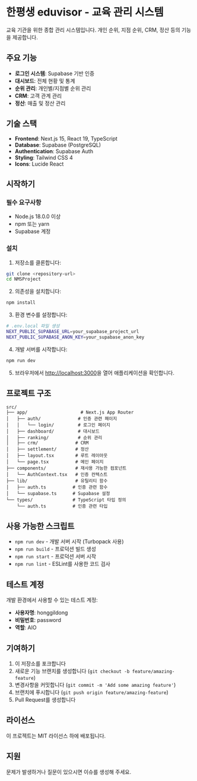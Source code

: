 # 한평생 eduvisor - 교육 관리 시스템

교육 기관을 위한 종합 관리 시스템입니다. 개인 순위, 지점 순위, CRM, 정산 등의 기능을 제공합니다.

## 주요 기능

- **로그인 시스템**: Supabase 기반 인증
- **대시보드**: 전체 현황 및 통계
- **순위 관리**: 개인별/지점별 순위 관리
- **CRM**: 고객 관계 관리
- **정산**: 매출 및 정산 관리

## 기술 스택

- **Frontend**: Next.js 15, React 19, TypeScript
- **Database**: Supabase (PostgreSQL)
- **Authentication**: Supabase Auth
- **Styling**: Tailwind CSS 4
- **Icons**: Lucide React

## 시작하기

### 필수 요구사항

- Node.js 18.0.0 이상
- npm 또는 yarn
- Supabase 계정

### 설치

1. 저장소를 클론합니다:

```bash
git clone <repository-url>
cd NMSProject
```

2. 의존성을 설치합니다:

```bash
npm install
```

3. 환경 변수를 설정합니다:

```bash
# .env.local 파일 생성
NEXT_PUBLIC_SUPABASE_URL=your_supabase_project_url
NEXT_PUBLIC_SUPABASE_ANON_KEY=your_supabase_anon_key
```

4. 개발 서버를 시작합니다:

```bash
npm run dev
```

5. 브라우저에서 [http://localhost:3000](http://localhost:3000)을 열어 애플리케이션을 확인합니다.

## 프로젝트 구조

```
src/
├── app/                    # Next.js App Router
│   ├── auth/              # 인증 관련 페이지
│   │   └── login/         # 로그인 페이지
│   ├── dashboard/         # 대시보드
│   ├── ranking/           # 순위 관리
│   ├── crm/              # CRM
│   ├── settlement/       # 정산
│   ├── layout.tsx        # 루트 레이아웃
│   └── page.tsx          # 메인 페이지
├── components/           # 재사용 가능한 컴포넌트
│   └── AuthContext.tsx   # 인증 컨텍스트
├── lib/                  # 유틸리티 함수
│   ├── auth.ts          # 인증 관련 함수
│   └── supabase.ts      # Supabase 설정
└── types/               # TypeScript 타입 정의
    └── auth.ts          # 인증 관련 타입
```

## 사용 가능한 스크립트

- `npm run dev` - 개발 서버 시작 (Turbopack 사용)
- `npm run build` - 프로덕션 빌드 생성
- `npm run start` - 프로덕션 서버 시작
- `npm run lint` - ESLint를 사용한 코드 검사

## 테스트 계정

개발 환경에서 사용할 수 있는 테스트 계정:

- **사용자명**: honggildong
- **비밀번호**: password
- **역할**: AIO

## 기여하기

1. 이 저장소를 포크합니다
2. 새로운 기능 브랜치를 생성합니다 (`git checkout -b feature/amazing-feature`)
3. 변경사항을 커밋합니다 (`git commit -m 'Add some amazing feature'`)
4. 브랜치에 푸시합니다 (`git push origin feature/amazing-feature`)
5. Pull Request를 생성합니다

## 라이선스

이 프로젝트는 MIT 라이선스 하에 배포됩니다.

## 지원

문제가 발생하거나 질문이 있으시면 이슈를 생성해 주세요.

